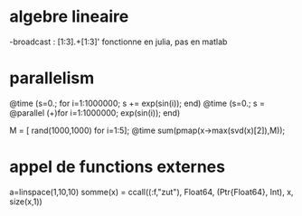 algebre lineaire
================
-broadcast : [1:3].+[1:3]' fonctionne en julia, pas en matlab

parallelism
===========
@time (s=0.; for i=1:1000000; s += exp(sin(i)); end)
@time (s=0.; s = @parallel (+)for i=1:1000000; exp(sin(i)); end)

M = [ rand(1000,1000) for i=1:5];
@time sum(pmap(x->max(svd(x)[2]),M));



appel de functions externes
===========================
a=linspace(1,10,10)
somme(x) = ccall((:f,"zut"), Float64, (Ptr{Float64}, Int), x, size(x,1))
